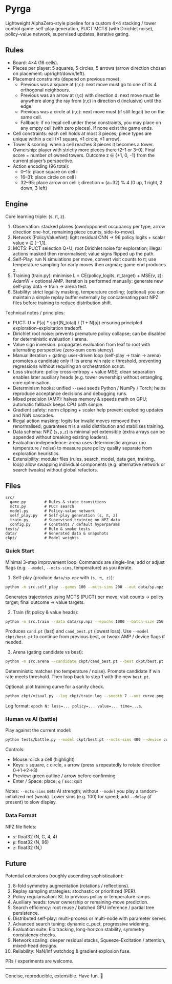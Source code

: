 # Pyrga

Lightweight AlphaZero-style pipeline for a custom 4×4 stacking / tower control game: self-play generation, PUCT MCTS (with Dirichlet noise), policy–value network, supervised updates, iterative gating.

## Rules

- Board: 4×4 (16 cells).
- Pieces per player: 5 squares, 5 circles, 5 arrows (arrow direction chosen on placement: up/right/down/left).
- Placement constraints (depend on previous move):
  - Previous was a square at (r,c): next move must go to one of its 4 orthogonal neighbours.
  - Previous was an arrow at (r,c) with direction d: next move must lie anywhere along the ray from (r,c) in direction d (inclusive) until the edge.
  - Previous was a circle at (r,c): next move must (if still legal) be on the same cell.
  - Fallback: if no legal cell under these constraints, you may place on any empty cell (with zero pieces). If none exist the game ends.
- Cell constraints: each cell holds at most 3 pieces; piece types are unique within a cell (≤1 square, ≤1 circle, ≤1 arrow).
- Tower & scoring: when a cell reaches 3 pieces it becomes a tower. Ownership: player with strictly more pieces there (2–1 or 3–0). Final score = number of owned towers. Outcome z ∈ {+1, 0, -1} from the current player’s perspective.
- Action encoding (96 total):
  - 0–15: place square on cell i
  - 16–31: place circle on cell i
  - 32–95: place arrow on cell i; direction = (a−32) % 4 (0 up, 1 right, 2 down, 3 left)

## Engine

Core learning triple: (s, π, z).

1. Observation: stacked planes (own/opponent occupancy per type, arrow direction one-hot, remaining piece counts, side-to-move).
2. Network (PolicyValueNet): light residual CNN → 96 policy logits + scalar value v ∈ [−1,1].
3. MCTS: PUCT selection Q+U; root Dirichlet noise for exploration; illegal actions masked then renormalised; value signs flipped up the path.
4. Self-Play: run N simulations per move, convert visit counts to π; use temperature sampling for early moves then argmax; game end produces z.
5. Training (train.py): minimise L = CE(policy_logits, π_target) + MSE(v, z); AdamW + optional AMP. Iteration is performed manually: generate new self-play data → train → arena test.
6. Stability: strict legality masking, temperature cooling; (optional) you can maintain a simple replay buffer externally by concatenating past NPZ files before training to reduce distribution shift.

Technical notes / principles:
- PUCT: U ∝ P[a] * sqrt(N_total) / (1 + N[a]) ensuring principled exploration–exploitation tradeoff.
- Dirichlet root noise: prevents premature policy collapse; can be disabled for deterministic evaluation / arena.
- Value sign inversion: propagates evaluation from leaf to root with alternating perspective (zero-sum consistency).
- Manual iteration + gating: user-driven loop (self-play → train → arena) promotes a candidate only if its arena win rate ≥ threshold, preventing regressions without requiring an orchestration script.
- Loss structure: policy cross-entropy + value MSE; clean separation enables later auxiliary heads (e.g. tower ownership) without entangling core optimisation.
- Determinism hooks: unified `--seed` seeds Python / NumPy / Torch; helps reproduce acceptance decisions and debugging runs.
- Mixed precision (AMP): halves memory & speeds math on GPU; automatic fallback keeps CPU path simple.
- Gradient safety: norm clipping + scaler help prevent exploding updates and NaN cascades.
- Illegal action masking: logits for invalid moves removed then renormalised; guarantees π is a valid distribution and stabilises training.
- Data schema: NPZ (`s,p,z`) is minimal yet extensible (extra arrays can be appended without breaking existing loaders).
- Evaluation independence: arena uses deterministic argmax (no temperature / noise) to measure pure policy quality separate from exploration heuristics.
- Extensibility: modular files (rules, search, model, data gen, training, loop) allow swapping individual components (e.g. alternative network or search tweaks) without global refactors.

## Files

```
src/
  game.py        # Rules & state transitions
  mcts.py        # PUCT search
  model.py       # Policy-value network
  self_play.py   # Self-play generation (s, π, z)
  train.py       # Supervised training on NPZ data
  config.py      # Constants / default hyperparams
tests/           # Rule & smoke tests
data/            # Generated data & snapshots
ckpt/            # Model weights
```

### Quick Start
Minimal 3-step improvement loop. Commands are single-line; add or adjust flags (e.g. `--model`, `--mcts-sims`, temperature) as you iterate.

1. Self-play (produce `data/sp.npz` with `(s, π, z)`):
```bash
python -m src.self_play --games 100 --mcts-sims 200 --out data/sp.npz --seed 42
```
Generates trajectories using MCTS (PUCT) per move; visit counts -> policy target; final outcome -> value targets.

2. Train (fit policy & value heads):
```bash
python -m src.train --data data/sp.npz --epochs 1000 --batch-size 256 --lr 1e-3 --weight-decay 1e-4 --clip-norm 1.0 --save ckpt/cand.pt --log ckpt/train.log --seed 42
```
Produces `cand.pt` (last) and `cand_best.pt` (lowest loss). Use `--model ckpt/best.pt` to continue from previous best, or tweak AMP / device flags if needed.

3. Arena (gating candidate vs best):
```bash
python -m src.arena --candidate ckpt/cand_best.pt --best ckpt/best.pt --eval-games 50 --mcts-sims 400 --accept-rate 0.55
```
Deterministic matches (no temperature / noise). Promote candidate if win rate meets threshold. Then loop back to step 1 with the new `best.pt`.

Optional: plot training curve for a sanity check.
```bash
python ckpt/visual.py --log ckpt/train.log --smooth 7 --out curve.png
```
Log format: `epoch N: loss=... policy=... value=... time=...s`.

### Human vs AI (battle)
Play against the current model:
```bash
python tests/battle.py --model ckpt/best.pt --mcts-sims 400 --device cuda
```
Controls:
- Mouse: click a cell (highlight)
- Keys: `s` square, `c` circle, `a` arrow (press `a` repeatedly to rotate direction 0→1→2→3)
- Preview: green outline / arrow before confirming
- Enter / Space: place; `q` / `Esc`: quit

Notes: `--mcts-sims` sets AI strength; without `--model` you play a random-initialized net (weak). Lower sims (e.g. 100) for speed; add `--delay` (if present) to slow display.

### Data Format
NPZ file fields:
- `s`: float32 (N, C, 4, 4)
- `p`: float32 (N, 96)
- `z`: float32 (N,)

## Future

Potential extensions (roughly ascending sophistication):
1. 8-fold symmetry augmentation (rotations / reflections).
2. Replay sampling strategies: stochastic or prioritized (PER).
3. Policy regularisation: KL to previous policy or temperature ramps.
4. Auxiliary heads: tower ownership or remaining-move prediction.
5. Search efficiency: root reuse / batched GPU inference / partial tree persistence.
6. Distributed self-play: multi-process or multi-node with parameter server.
7. Advanced search tuning: dynamic c_puct, progressive widening.
8. Evaluation suite: Elo tracking, long-horizon stability, symmetry consistency checks.
9. Network scaling: deeper residual stacks, Squeeze-Excitation / attention, mixed-head designs.
10. Reliability: NaN/Inf watchdog & gradient explosion fuse.

PRs / experiments are welcome.

---
Concise, reproducible, extensible. Have fun. 🧠
